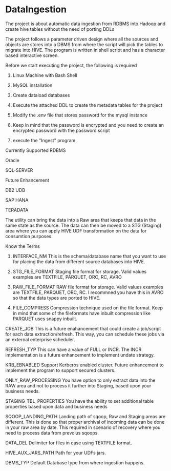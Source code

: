 # DataIngestion
The project is about automatic data ingestion from RDBMS into Hadoop and create hive tables without the need of porting DDLs

The project follows a parameter driven design where all the sources and objects are stores into a DBMS from where the script will pick the tables to migrate into HIVE.
The program is written in shell script and has a character based interactive screen.



Before we start executing the project, the following is required

1) Linux Machine with Bash Shell

2) MySQL installation

3) Create dataload databases

4) Execute the attached DDL to create the metadata tables for the project

5) Modify the .env file that stores password for the mysql instance

6) Keep in mind that the password is encrypted and you need to create an encrypted password with the password script

5) execute the "Ingest" program


Currently Supported RDBMS

Oracle

SQL-SERVER


Future Enhancement

DB2 UDB

SAP HANA

TERADATA


The utility can bring the data into a Raw area that keeps that data in the same state as the source. The data can then be moved to a STG (Staging) area where you can apply HIVE UDF transformation on the data for consumtion purposes. 

Know the Terms
1) INTERFACE_NM This is the schema/database name that you want to use for placing the data from different source databases into HIVE.

2) STG_FILE_FORMAT Staging file format for storage. Valid values examples are TEXTFILE, PARQUET, ORC, RC, AVRO

3) RAW_FILE_FORMAT RAW file format for storage. Valid values examples are TEXTFILE, PARQUET, ORC, RC. I recommned you have this in AVRO so that the data types are ported to HIVE.

4) FILE_COMPRESS  Compression technique used on the file format. Keep in mind that some of the fileformats have inbuilt compression like PARQUET uses snappy inbuilt.

CREATE_JOB This is a future enahancement that could create a job/script for each data extraction/refresh. This way, you can schedule these jobs via an external enterprise scheduler.

REFRESH_TYP This can have a value of FULL or INCR. The INCR implementation is a future enhancement to implement undate strategy.

KRB_EBNABLED Support Kerberos enabled cluster. Future enhancement to implement the program to support secured clusters.

ONLY_RAW_PROCESSING You have option to only extract data into the RAW area and not to process it further into Staging, based upon your business needs.

STAGING_TBL_PROPERTIES You have the ability to set additional table properties based upon data and business needs

SQOOP_LANDING_PATH Landing path of sqoop, Raw and Staging areas are different. This is done so that proper archival of incoming data can be done in your raw area by date. This required in scenario of recovery where you need to process data from prevoius sqoops.

DATA_DEL Delimiter for files in case using TEXTFILE format.

HIVE_AUX_JARS_PATH Path for your UDFs jars.

DBMS_TYP Default Database type from where ingestion happens.
